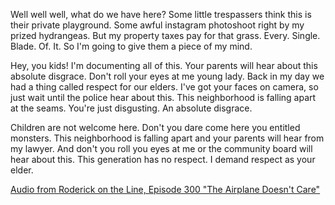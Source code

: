 Well well well, what do we have here? 
Some little trespassers think this is their private playground.
Some awful instagram photoshoot right by my prized hydrangeas.
But my property taxes pay for that grass.
Every. Single. Blade. Of. It.
So I'm going to give them a piece of my mind.

Hey, you kids! I'm documenting all of this. 
Your parents will hear about this absolute disgrace.
Don't roll your eyes at me young lady.
Back in my day we had a thing called respect for our elders.
I've got your faces on camera, so just wait until the police hear about this. 
This neighborhood is falling apart at the seams.
You're just disgusting. An absolute disgrace.

Children are not welcome here.
Don't you dare come here you entitled monsters.
This neighborhood is falling apart and your parents will hear from my lawyer.
And don't you roll you eyes at me or the community board will hear about this.
This generation has no respect. I demand respect as your elder.

[Audio from Roderick on the Line, Episode 300 "The Airplane Doesn't Care"](https://www.merlinmann.com/roderick/ep-300-the-airplane-doesnt-care.html)